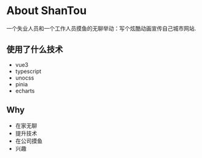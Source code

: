 # About ShanTou

一个失业人员和一个工作人员摸鱼的无聊举动：写个炫酷动画宣传自己城市网站.

## 使用了什么技术

- vue3
- typescript
- unocss
- pinia
- echarts

## Why

- 在家无聊
- 提升技术
- 在公司摸鱼
- 兴趣
